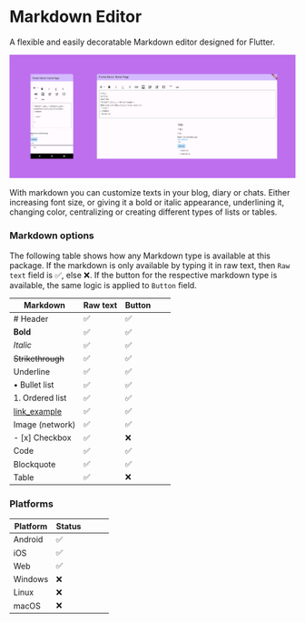 # Markdown Editor

A flexible and easily decoratable Markdown editor designed for Flutter.

![example_1](https://raw.githubusercontent.com/feliperfdev/markdown-editor/main/assets/screenshots/example_1.png)

With markdown you can customize texts in your blog, diary or chats. Either increasing font size, or giving it a bold or italic appearance, underlining it, changing color, centralizing or creating different types of lists or tables.

### Markdown options

The following table shows how any Markdown type is available at this package. If the markdown is only available by typing it in raw text, then `Raw text` field is ✅, else ❌. If the button for the respective markdown type is available, the same logic is applied to `Button` field.

| Markdown          | Raw text | Button |     |     |
| ----------------- | -------- | ------ | --- | --- |
| # Header          | ✅       | ✅     |     |     |
| **Bold**          | ✅       | ✅     |     |     |
| _Italic_          | ✅       | ✅     |     |     |
| ~~Strikethrough~~ | ✅       | ✅     |     |     |
| Underline         | ✅       | ✅     |     |     |
| • Bullet list     | ✅       | ✅     |     |     |
| 1. Ordered list   | ✅       | ✅     |     |     |
| [link_example]()  | ✅       | ✅     |     |     |
| Image (network)   | ✅       | ✅     |     |     |
| - [x] Checkbox    | ✅       | ❌     |     |     |
| Code              | ✅       | ✅     |     |     |
| Blockquote        | ✅       | ✅     |     |     |
| Table             | ✅       | ❌     |     |     |

### Platforms

| Platform | Status |     |     |     |
| -------- | ------ | --- | --- | --- |
| Android  | ✅     |     |     |     |
| iOS      | ✅     |     |     |     |
| Web      | ✅     |     |     |     |
| Windows  | ❌     |     |     |     |
| Linux    | ❌     |     |     |     |
| macOS    | ❌     |     |     |     |
